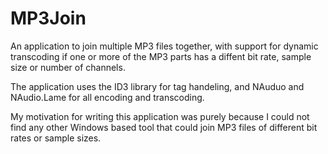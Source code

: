 # MP3Join
An application to join multiple MP3 files together, with support for dynamic transcoding if one or more of the MP3 parts has a diffent bit rate, sample size or number of channels.

The application uses the ID3 library for tag handeling, and NAuduo and NAudio.Lame for all encoding and transcoding.

My motivation for writing this application was purely because I could not find any other Windows based tool that could join MP3 files of different bit rates or sample sizes.
